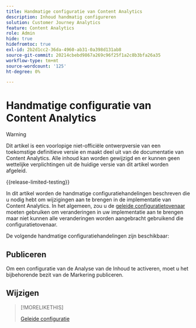 ```yaml
---
title: Handmatige configuratie van Content Analytics
description: Inhoud handmatig configureren
solution: Customer Journey Analytics
feature: Content Analytics
role: Admin
hide: true
hidefromtoc: true
exl-id: 2b2d1cc2-36da-4960-ab31-0a398d131ab8
source-git-commit: 20214cbebd9867a269c96f25f1a2c8b3bfa26a35
workflow-type: tm+mt
source-wordcount: '125'
ht-degree: 0%

---
```


# Handmatige configuratie van Content Analytics

>[!WARNING]
>
>Dit artikel is een voorlopige niet-officiële ontwerpversie van een toekomstige definitieve versie en maakt deel uit van de documentatie van Content Analytics. Alle inhoud kan worden gewijzigd en er kunnen geen wettelijke verplichtingen uit de huidige versie van dit artikel worden afgeleid.
>

{{release-limited-testing}}

In dit artikel worden de handmatige configuratiehandelingen beschreven die u nodig hebt om wijzigingen aan te brengen in de implementatie van Content Analytics. In het algemeen, zou u de [ geleide configuratietovenaar ](guided.md) moeten gebruiken om veranderingen in uw implementatie aan te brengen maar niet kunnen alle veranderingen worden aangebracht gebruikend die configuratietovenaar.

De volgende handmatige configuratiehandelingen zijn beschikbaar:

## Publiceren

Om een configuratie van de Analyse van de Inhoud te activeren, moet u het bijbehorende bezit van de Markering publiceren.


## Wijzigen

>[!MORELIKETHIS]
>
>[ Geleide configuratie ](guided.md)
>